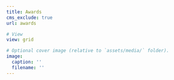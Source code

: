 ```yaml
---
title: Awards
cms_exclude: true
url: awards

# View
view: grid

# Optional cover image (relative to `assets/media/` folder).
image:
  caption: ''
  filename: ''
---
```

